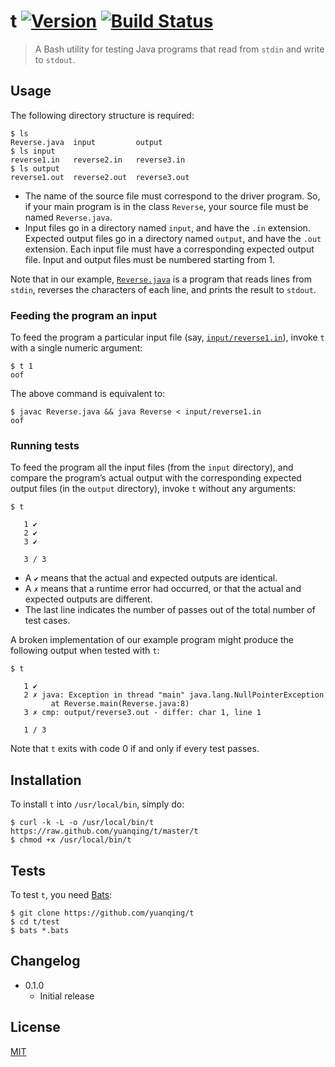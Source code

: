 # t [![Version](https://img.shields.io/badge/version-v0.1.0-orange.svg?style=flat)](https://github.com/yuanqing/t/releases) [![Build Status](https://img.shields.io/travis/yuanqing/t.svg?branch=master&style=flat)](https://travis-ci.org/yuanqing/t)

> A Bash utility for testing Java programs that read from `stdin` and write to `stdout`.

## Usage

The following directory structure is required:

```
$ ls
Reverse.java  input         output
$ ls input
reverse1.in   reverse2.in   reverse3.in
$ ls output
reverse1.out  reverse2.out  reverse3.out
```

- The name of the source file must correspond to the driver program. So, if your main program is in the class `Reverse`, your source file must be named `Reverse.java`.
- Input files go in a directory named `input`, and have the `.in` extension. Expected output files go in a directory named `output`, and have the `.out` extension. Each input file must have a corresponding expected output file. Input and output files must be numbered starting from 1.

Note that in our example, [`Reverse.java`](https://github.com/yuanqing/t/blob/master/example/Reverse.java) is a program that reads lines from `stdin`, reverses the characters of each line, and prints the result to `stdout`.

### Feeding the program an input

To feed the program a particular input file (say, [`input/reverse1.in`](https://github.com/yuanqing/t/blob/master/example/input/reverse1.in)), invoke `t` with a single numeric argument:

```
$ t 1
oof
```

The above command is equivalent to:

```
$ javac Reverse.java && java Reverse < input/reverse1.in
oof
```

### Running tests

To feed the program all the input files (from the `input` directory), and compare the program&rsquo;s actual output with the corresponding expected output files (in the `output` directory), invoke `t` without any arguments:

```
$ t

   1 ✔
   2 ✔
   3 ✔

   3 / 3

```

- A `✔` means that the actual and expected outputs are identical.
- A `✗` means that a runtime error had occurred, or that the actual and expected outputs are different.
- The last line indicates the number of passes out of the total number of test cases.

A broken implementation of our example program might produce the following output when tested with `t`:

```
$ t

   1 ✔
   2 ✗ java: Exception in thread "main" java.lang.NullPointerException
         at Reverse.main(Reverse.java:8)
   3 ✗ cmp: output/reverse3.out - differ: char 1, line 1

   1 / 3

```

Note that `t` exits with code 0 if and only if every test passes.

## Installation

To install `t` into `/usr/local/bin`, simply do:

```
$ curl -k -L -o /usr/local/bin/t https://raw.github.com/yuanqing/t/master/t
$ chmod +x /usr/local/bin/t
```

## Tests

To test `t`, you need [Bats](https://github.com/sstephenson/bats):

```
$ git clone https://github.com/yuanqing/t
$ cd t/test
$ bats *.bats
```

## Changelog

- 0.1.0
  - Initial release

## License

[MIT](https://github.com/yuanqing/t/blob/master/LICENSE)
